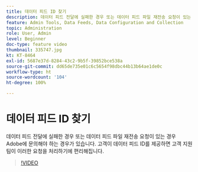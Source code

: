 ```yaml
---
title: 데이터 피드 ID 찾기
description: 데이터 피드 전달에 실패한 경우 또는 데이터 피드 파일 재전송 요청이 있는 경우 Adobe에 문의해야 하는 경우가 있습니다. 고객이 데이터 피드 ID를 제공하면 고객 지원 팀이 이러한 요청을 처리하기에 편리해집니다.
feature: Admin Tools, Data Feeds, Data Configuration and Collection
topic: Administration
role: User, Admin
level: Beginner
doc-type: feature video
thumbnail: 335747.jpg
kt: KT-8464
exl-id: 5687e37d-8284-43c2-9b5f-39852bce538a
source-git-commit: dd65de735e01c6c5654f98dbc44b13b64ae1de0c
workflow-type: ht
source-wordcount: '104'
ht-degree: 100%

---
```


# 데이터 피드 ID 찾기

데이터 피드 전달에 실패한 경우 또는 데이터 피드 파일 재전송 요청이 있는 경우 Adobe에 문의해야 하는 경우가 있습니다. 고객이 데이터 피드 ID를 제공하면 고객 지원 팀이 이러한 요청을 처리하기에 편리해집니다.


>[!VIDEO](https://video.tv.adobe.com/v/335747/?quality=12&learn=on)
